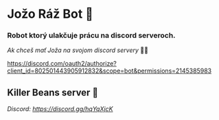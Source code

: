 # Jožo Ráž Bot 🤖

### Robot ktorý ulakčuje prácu na discord serveroch.

*Ak chceš mať Joža na svojom discord servery* 🌌🌌

https://discord.com/oauth2/authorize?client_id=802501443905912832&scope=bot&permissions=2145385983

## Killer Beans server 💩
*Discord: https://discord.gg/hqYqXjcK*


